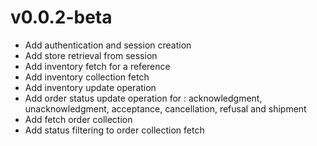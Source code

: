 v0.0.2-beta
===========

- Add authentication and session creation
- Add store retrieval from session
- Add inventory fetch for a reference
- Add inventory collection fetch
- Add inventory update operation
- Add order status update operation for : acknowledgment, unacknowledgment, acceptance, cancellation, refusal and shipment
- Add fetch order collection
- Add status filtering to order collection fetch
